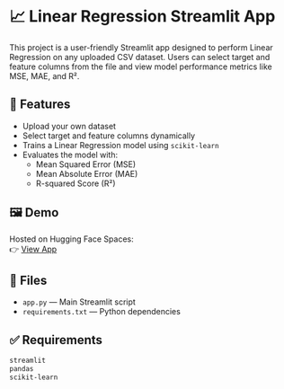 # 📈 Linear Regression Streamlit App

This project is a user-friendly Streamlit app designed to perform Linear Regression on any uploaded CSV dataset. Users can select target and feature columns from the file and view model performance metrics like MSE, MAE, and R².

## 🚀 Features

- Upload your own dataset
- Select target and feature columns dynamically
- Trains a Linear Regression model using `scikit-learn`
- Evaluates the model with:
  - Mean Squared Error (MSE)
  - Mean Absolute Error (MAE)
  - R-squared Score (R²)

## 🖼 Demo

Hosted on Hugging Face Spaces:  
👉 [View App](https://huggingface.co/spaces/AliInamdar/Housing-Price-Predictor)

## 📂 Files

- `app.py` — Main Streamlit script
- `requirements.txt` — Python dependencies

## ✅ Requirements

```bash
streamlit
pandas
scikit-learn
